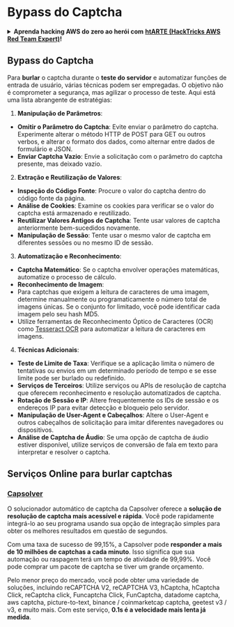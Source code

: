# Bypass do Captcha

<details>

<summary><strong>Aprenda hacking AWS do zero ao herói com</strong> <a href="https://training.hacktricks.xyz/courses/arte"><strong>htARTE (HackTricks AWS Red Team Expert)</strong></a><strong>!</strong></summary>

Outras maneiras de apoiar o HackTricks:

* Se você deseja ver sua **empresa anunciada no HackTricks** ou **baixar o HackTricks em PDF** Confira os [**PLANOS DE ASSINATURA**](https://github.com/sponsors/carlospolop)!
* Adquira o [**swag oficial PEASS & HackTricks**](https://peass.creator-spring.com)
* Descubra [**A Família PEASS**](https://opensea.io/collection/the-peass-family), nossa coleção exclusiva de [**NFTs**](https://opensea.io/collection/the-peass-family)
* **Junte-se ao** 💬 [**grupo Discord**](https://discord.gg/hRep4RUj7f) ou ao [**grupo telegram**](https://t.me/peass) ou **siga-nos** no **Twitter** 🐦 [**@carlospolopm**](https://twitter.com/hacktricks_live)**.**
* **Compartilhe seus truques de hacking enviando PRs para os** [**HackTricks**](https://github.com/carlospolop/hacktricks) e [**HackTricks Cloud**](https://github.com/carlospolop/hacktricks-cloud) repositórios do github.

</details>

## Bypass do Captcha

Para **burlar** o captcha durante o **teste do servidor** e automatizar funções de entrada de usuário, várias técnicas podem ser empregadas. O objetivo não é comprometer a segurança, mas agilizar o processo de teste. Aqui está uma lista abrangente de estratégias:

1. **Manipulação de Parâmetros**:
* **Omitir o Parâmetro do Captcha**: Evite enviar o parâmetro do captcha. Experimente alterar o método HTTP de POST para GET ou outros verbos, e alterar o formato dos dados, como alternar entre dados de formulário e JSON.
* **Enviar Captcha Vazio**: Envie a solicitação com o parâmetro do captcha presente, mas deixado vazio.

2. **Extração e Reutilização de Valores**:
* **Inspeção do Código Fonte**: Procure o valor do captcha dentro do código fonte da página.
* **Análise de Cookies**: Examine os cookies para verificar se o valor do captcha está armazenado e reutilizado.
* **Reutilizar Valores Antigos de Captcha**: Tente usar valores de captcha anteriormente bem-sucedidos novamente.
* **Manipulação de Sessão**: Tente usar o mesmo valor de captcha em diferentes sessões ou no mesmo ID de sessão.

3. **Automatização e Reconhecimento**:
* **Captcha Matemático**: Se o captcha envolver operações matemáticas, automatize o processo de cálculo.
* **Reconhecimento de Imagem**:
* Para captchas que exigem a leitura de caracteres de uma imagem, determine manualmente ou programaticamente o número total de imagens únicas. Se o conjunto for limitado, você pode identificar cada imagem pelo seu hash MD5.
* Utilize ferramentas de Reconhecimento Óptico de Caracteres (OCR) como [Tesseract OCR](https://github.com/tesseract-ocr/tesseract) para automatizar a leitura de caracteres em imagens.

4. **Técnicas Adicionais**:
* **Teste de Limite de Taxa**: Verifique se a aplicação limita o número de tentativas ou envios em um determinado período de tempo e se esse limite pode ser burlado ou redefinido.
* **Serviços de Terceiros**: Utilize serviços ou APIs de resolução de captcha que oferecem reconhecimento e resolução automatizados de captcha.
* **Rotação de Sessão e IP**: Altere frequentemente os IDs de sessão e os endereços IP para evitar detecção e bloqueio pelo servidor.
* **Manipulação de User-Agent e Cabeçalhos**: Altere o User-Agent e outros cabeçalhos de solicitação para imitar diferentes navegadores ou dispositivos.
* **Análise de Captcha de Áudio**: Se uma opção de captcha de áudio estiver disponível, utilize serviços de conversão de fala em texto para interpretar e resolver o captcha.


## Serviços Online para burlar captchas

### [Capsolver](https://www.capsolver.com/)

O solucionador automático de captcha da Capsolver oferece a **solução de resolução de captcha mais acessível e rápida**. Você pode rapidamente integrá-lo ao seu programa usando sua opção de integração simples para obter os melhores resultados em questão de segundos.

Com uma taxa de sucesso de 99,15%, a Capsolver pode **responder a mais de 10 milhões de captchas a cada minuto**. Isso significa que sua automação ou raspagem terá um tempo de atividade de 99,99%. Você pode comprar um pacote de captcha se tiver um grande orçamento.

Pelo menor preço do mercado, você pode obter uma variedade de soluções, incluindo reCAPTCHA V2, reCAPTCHA V3, hCaptcha, hCaptcha Click, reCaptcha click, Funcaptcha Click, FunCaptcha, datadome captcha, aws captcha, picture-to-text, binance / coinmarketcap captcha, geetest v3 / v3, e muito mais. Com este serviço, **0.1s é a velocidade mais lenta já medida**.
